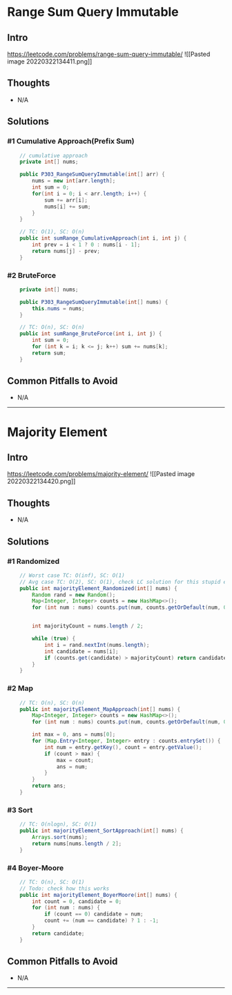 
# Range Sum Query Immutable
## Intro
https://leetcode.com/problems/range-sum-query-immutable/
![[Pasted image 20220322134411.png]]
## Thoughts
- N/A

## Solutions
### #1 Cumulative Approach(Prefix Sum)
```java
    // cumulative approach
    private int[] nums;

    public P303_RangeSumQueryImmutable(int[] arr) {
        nums = new int[arr.length];
        int sum = 0;
        for(int i = 0; i < arr.length; i++) {
            sum += arr[i];
            nums[i] += sum;
        }
    }

    // TC: O(1), SC: O(n)
    public int sumRange_CumulativeApproach(int i, int j) {
        int prev = i < 1 ? 0 : nums[i - 1];
        return nums[j] - prev;
    }
```

### #2 BruteForce
```java
    private int[] nums;

    public P303_RangeSumQueryImmutable(int[] nums) {
        this.nums = nums;
    }

    // TC: O(n), SC: O(n)
    public int sumRange_BruteForce(int i, int j) {
        int sum = 0;
        for (int k = i; k <= j; k++) sum += nums[k];
        return sum;
    }
```

## Common Pitfalls to Avoid
- N/A

---

# Majority Element
## Intro
https://leetcode.com/problems/majority-element/
![[Pasted image 20220322134420.png]]
## Thoughts
- N/A

## Solutions
### #1 Randomized
```java
    // Worst case TC: O(inf), SC: O(1)
    // Avg case TC: O(2), SC: O(1), check LC solution for this stupid explanation
    public int majorityElement_Randomized(int[] nums) {
        Random rand = new Random();
        Map<Integer, Integer> counts = new HashMap<>();
        for (int num : nums) counts.put(num, counts.getOrDefault(num, 0) + 1);


        int majorityCount = nums.length / 2;

        while (true) {
            int i = rand.nextInt(nums.length);
            int candidate = nums[i];
            if (counts.get(candidate) > majorityCount) return candidate;
        }
    }
```

### #2 Map
```java
    // TC: O(n), SC: O(n)
    public int majorityElement_MapApproach(int[] nums) {
        Map<Integer, Integer> counts = new HashMap<>();
        for (int num : nums) counts.put(num, counts.getOrDefault(num, 0) + 1);

        int max = 0, ans = nums[0];
        for (Map.Entry<Integer, Integer> entry : counts.entrySet()) {
            int num = entry.getKey(), count = entry.getValue();
            if (count > max) {
                max = count;
                ans = num;
            }
        }
        return ans;
    }
```

### #3 Sort
```java
    // TC: O(nlogn), SC: O(1)
    public int majorityElement_SortApproach(int[] nums) {
        Arrays.sort(nums);
        return nums[nums.length / 2];
    }
```

### #4 Boyer-Moore
```java
    // TC: O(n), SC: O(1)
    // Todo: check how this works
    public int majorityElement_BoyerMoore(int[] nums) {
        int count = 0, candidate = 0;
        for (int num : nums) {
            if (count == 0) candidate = num;
            count += (num == candidate) ? 1 : -1;
        }
        return candidate;
    }
```

## Common Pitfalls to Avoid
- N/A

---